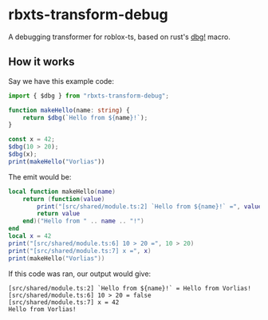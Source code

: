 # rbxts-transform-debug
A debugging transformer for roblox-ts, based on rust's [dbg!](https://doc.rust-lang.org/edition-guide/rust-next/dbg-macro.html) macro.

## How it works

Say we have this example code:
```ts
import { $dbg } from "rbxts-transform-debug";

function makeHello(name: string) {
	return $dbg(`Hello from ${name}!`);
}

const x = 42;
$dbg(10 > 20);
$dbg(x);
print(makeHello("Vorlias"))
```

The emit would be:
```lua
local function makeHello(name)
	return (function(value)
		print("[src/shared/module.ts:2] `Hello from ${name}!` =", value)
		return value
	end)("Hello from " .. name .. "!")
end
local x = 42
print("[src/shared/module.ts:6] 10 > 20 =", 10 > 20)
print("[src/shared/module.ts:7] x =", x)
print(makeHello("Vorlias"))
```

If this code was ran, our output would give:
```
[src/shared/module.ts:2] `Hello from ${name}!` = Hello from Vorlias!
[src/shared/module.ts:6] 10 > 20 = false
[src/shared/module.ts:7] x = 42
Hello from Vorlias!
```
